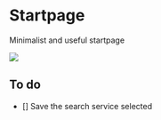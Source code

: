 # Startpage
Minimalist and useful startpage

![](https://github.com/ropoko/Startpage/blob/main/img/demo.gif)

## To do

- [] Save the search service selected